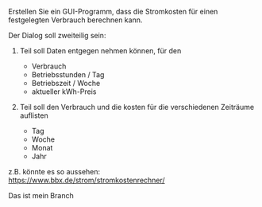 Erstellen Sie ein GUI-Programm, dass die Stromkosten für einen festgelegten Verbrauch berechnen kann.

Der Dialog soll zweiteilig sein:
1. Teil soll Daten entgegen nehmen können, für den
    - Verbrauch
    - Betriebsstunden / Tag
    - Betriebszeit / Woche
    - aktueller kWh-Preis
    
2. Teil soll den Verbrauch und die kosten für die verschiedenen Zeiträume auflisten
    - Tag
    - Woche
    - Monat
    - Jahr

z.B. könnte es so aussehen: https://www.bbx.de/strom/stromkostenrechner/

Das ist mein Branch
